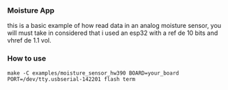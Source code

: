 ### Moisture App

this is a basic example of how read data in an analog moisture sensor, you will must take in considered that i used
an esp32 with a ref de 10 bits and vhref de 1.1 vol.
### How to use
`make -C examples/moisture_sensor_hw390 BOARD=your_board PORT=/dev/tty.usbserial-142201 flash term`
